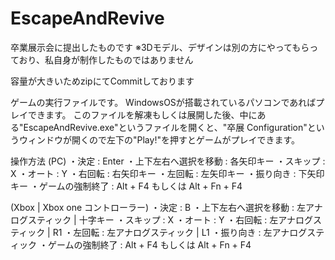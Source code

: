 # EscapeAndRevive
卒業展示会に提出したものです
※3Dモデル、デザインは別の方にやってもらっており、私自身が制作したものではありません

容量が大きいためzipにてCommitしております

ゲームの実行ファイルです。
WindowsOSが搭載されているパソコンであればプレイできます。
このファイルを解凍もしくは展開した後、中にある"EscapeAndRevive.exe"というファイルを開くと、"卒展 Configuration"というウィンドウが開くので左下の"Play!"を押すとゲームがプレイできます。

操作方法 (PC)
・決定    : Enter
・上下左右へ選択を移動    : 各矢印キー
・スキップ    : X
・オート    : Y
・右回転    : 右矢印キー
・左回転    : 左矢印キー
・振り向き    : 下矢印キー
・ゲームの強制終了    : Alt + F4 もしくは Alt + Fn + F4

(Xbox | Xbox one コントローラー)
・決定    : B
・上下左右へ選択を移動    : 左アナログスティック | 十字キー
・スキップ    : X
・オート    : Y
・右回転    : 左アナログスティック | R1
・左回転    : 左アナログスティック | L1
・振り向き    : 左アナログスティック
・ゲームの強制終了    : Alt + F4 もしくは Alt + Fn + F4

